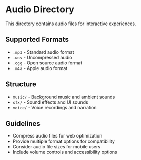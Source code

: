 # Audio Directory

This directory contains audio files for interactive experiences.

## Supported Formats
- `.mp3` - Standard audio format
- `.wav` - Uncompressed audio
- `.ogg` - Open source audio format
- `.m4a` - Apple audio format

## Structure
- `music/` - Background music and ambient sounds
- `sfx/` - Sound effects and UI sounds
- `voice/` - Voice recordings and narration

## Guidelines
- Compress audio files for web optimization
- Provide multiple format options for compatibility
- Consider audio file sizes for mobile users
- Include volume controls and accessibility options
